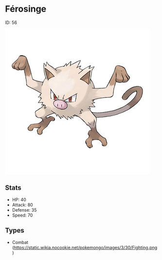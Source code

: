 # Férosinge


ID: 56

![](https://raw.githubusercontent.com/PokeAPI/sprites/master/sprites/pokemon/other/official-artwork/56.png "Férosinge")

## Stats


 - HP: 40
 - Attack: 80
 - Defense: 35
 - Speed: 70

## Types


 - Combat (https://static.wikia.nocookie.net/pokemongo/images/3/30/Fighting.png)
